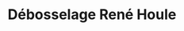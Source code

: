---
title: "Débosselage René Houle"
url: /victoriaville/debosselage-rene-houle/
shop: Autowerkstatt
---